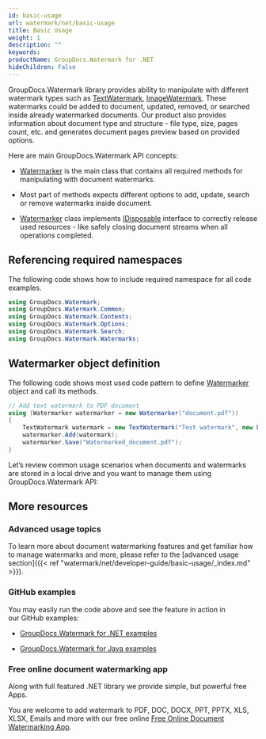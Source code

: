```yaml
---
id: basic-usage
url: watermark/net/basic-usage
title: Basic Usage
weight: 1
description: ""
keywords: 
productName: GroupDocs.Watermark for .NET
hideChildren: False
---
```

GroupDocs.Watermark library provides ability to manipulate with different watermark types such as [TextWatermark](https://apireference.groupdocs.com/net/watermark/groupdocs.watermark.watermarks/textwatermark), [ImageWatermark](https://apireference.groupdocs.com/net/watermark/groupdocs.watermark.watermarks/imagewatermark). These watermarks could be added to document, updated, removed, or searched inside already watermarked documents. Our product also provides information about document type and structure - file type, size, pages count, etc. and generates document pages preview based on provided options.  

Here are main GroupDocs.Watermark API concepts:

*   [Watermarker](https://apireference.groupdocs.com/net/watermark/groupdocs.watermark/watermarker) is the main class that contains all required methods for manipulating with document watermarks.
    
*   Most part of methods expects different options to add, update, search or remove watermarks inside document.
    
*   [Watermarker](https://apireference.groupdocs.com/net/watermark/groupdocs.watermark/watermarker) class implements [IDisposable](https://docs.microsoft.com/en-us/dotnet/api/system.idisposable) interface to correctly release used resources - like safely closing document streams when all operations completed.
    

## Referencing required namespaces

The following code shows how to include required namespace for all code examples.  

```csharp
using GroupDocs.Watermark;
using GroupDocs.Watermark.Common;
using GroupDocs.Watermark.Contents;
using GroupDocs.Watermark.Options;
using GroupDocs.Watermark.Search;
using GroupDocs.Watermark.Watermarks;
```

## Watermarker object definition

The following code shows most used code pattern to define [Watermarker](https://apireference.groupdocs.com/net/watermark/groupdocs.watermark/watermarker) object and call its methods.

```csharp
// Add text watermark to PDF document
using (Watermarker watermarker = new Watermarker("document.pdf"))
{
    TextWatermark watermark = new TextWatermark("Test watermark", new Font("Arial", 36, FontStyle.Bold | FontStyle.Italic));
    watermarker.Add(watermark);
    watermarker.Save("Watermarked_document.pdf");
}
```

Let’s review common usage scenarios when documents and watermarks are stored in a local drive and you want to manage them using GroupDocs.Watermark API:

## More resources

### Advanced usage topics

To learn more about document watermarking features and get familiar how to manage watermarks and more, please refer to the [advanced usage section]({{< ref "watermark/net/developer-guide/basic-usage/_index.md" >}}).

### GitHub examples

You may easily run the code above and see the feature in action in our GitHub examples:

*   [GroupDocs.Watermark for .NET examples](https://github.com/groupdocs-watermark/GroupDocs.Watermark-for-.NET)
    
*   [GroupDocs.Watermark for Java examples](https://github.com/groupdocs-watermark/GroupDocs.Watermark-for-Java)
    

### Free online document watermarking app

Along with full featured .NET library we provide simple, but powerful free Apps.

You are welcome to add watermark to PDF, DOC, DOCX, PPT, PPTX, XLS, XLSX, Emails and more with our free online [Free Online Document Watermarking App](https://products.groupdocs.app/watermark).
